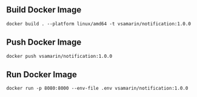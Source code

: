 ## Build Docker Image

```shell
docker build . --platform linux/amd64 -t vsamarin/notification:1.0.0
```

## Push Docker Image

```shell
docker push vsamarin/notification:1.0.0
```

## Run Docker Image

```shell
docker run -p 8080:8000 --env-file .env vsamarin/notification:1.0.0
```
